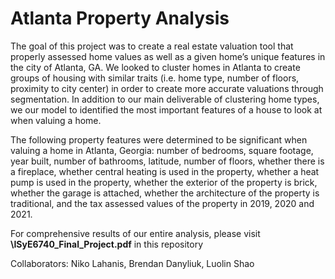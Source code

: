# Atlanta Property Analysis

The goal of this project was to create a real estate valuation tool that properly assessed home values as well as a given home’s unique features in the city of Atlanta, GA. We looked to cluster homes in Atlanta to create groups of housing with similar traits (i.e. home type, number of floors, proximity to city center) in order to create more accurate valuations through segmentation. In addition to our main deliverable of clustering home types, we our model to identified the most important features of a house to look at when valuing a home. 

The following property features were determined to be significant when valuing a home in Atlanta, Georgia: number of bedrooms, square footage, year built, number of bathrooms, latitude, number of floors, whether there is a fireplace, whether central heating is used in the property, whether a heat pump is used in the property, whether the exterior of the property is brick, whether the garage is attached, whether the architecture of the property is traditional, and the tax assessed values of the property in 2019, 2020 and 2021.

For comprehensive results of our entire analysis, please visit **\ISyE6740_Final_Project.pdf** in this repository

Collaborators: Niko Lahanis, Brendan Danyliuk, Luolin Shao

